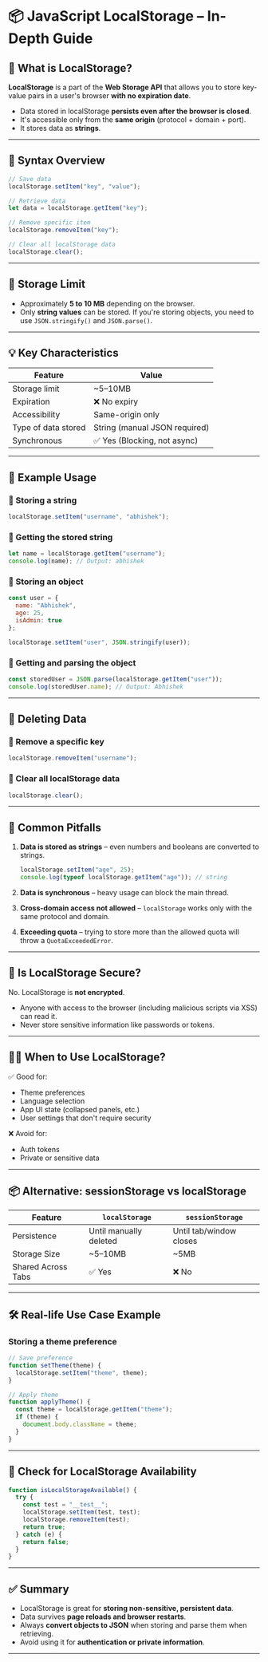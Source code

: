 # 📦 JavaScript LocalStorage – In-Depth Guide

## 🧠 What is LocalStorage?

**LocalStorage** is a part of the **Web Storage API** that allows you to store key-value pairs in a user's browser **with no expiration date**.

* Data stored in localStorage **persists even after the browser is closed**.
* It's accessible only from the **same origin** (protocol + domain + port).
* It stores data as **strings**.

---

## 📌 Syntax Overview

```js
// Save data
localStorage.setItem("key", "value");

// Retrieve data
let data = localStorage.getItem("key");

// Remove specific item
localStorage.removeItem("key");

// Clear all localStorage data
localStorage.clear();
```

---

## 📏 Storage Limit

* Approximately **5 to 10 MB** depending on the browser.
* Only **string values** can be stored. If you're storing objects, you need to use `JSON.stringify()` and `JSON.parse()`.

---

## 💡 Key Characteristics

| Feature             | Value                         |
| ------------------- | ----------------------------- |
| Storage limit       | \~5–10MB                      |
| Expiration          | ❌ No expiry                   |
| Accessibility       | Same-origin only              |
| Type of data stored | String (manual JSON required) |
| Synchronous         | ✅ Yes (Blocking, not async)   |

---

## 🧪 Example Usage

### 🔹 Storing a string

```js
localStorage.setItem("username", "abhishek");
```

### 🔹 Getting the stored string

```js
let name = localStorage.getItem("username");
console.log(name); // Output: abhishek
```

### 🔹 Storing an object

```js
const user = {
  name: "Abhishek",
  age: 25,
  isAdmin: true
};

localStorage.setItem("user", JSON.stringify(user));
```

### 🔹 Getting and parsing the object

```js
const storedUser = JSON.parse(localStorage.getItem("user"));
console.log(storedUser.name); // Output: Abhishek
```

---

## 🧹 Deleting Data

### 🔸 Remove a specific key

```js
localStorage.removeItem("username");
```

### 🔸 Clear all localStorage data

```js
localStorage.clear();
```

---

## 🚫 Common Pitfalls

1. **Data is stored as strings** – even numbers and booleans are converted to strings.

   ```js
   localStorage.setItem("age", 25);
   console.log(typeof localStorage.getItem("age")); // string
   ```

2. **Data is synchronous** – heavy usage can block the main thread.

3. **Cross-domain access not allowed** – `localStorage` works only with the same protocol and domain.

4. **Exceeding quota** – trying to store more than the allowed quota will throw a `QuotaExceededError`.

---

## 🔐 Is LocalStorage Secure?

No. LocalStorage is **not encrypted**.

* Anyone with access to the browser (including malicious scripts via XSS) can read it.
* Never store sensitive information like passwords or tokens.

---

## 🕵️‍♀️ When to Use LocalStorage?

✅ Good for:

* Theme preferences
* Language selection
* App UI state (collapsed panels, etc.)
* User settings that don't require security

❌ Avoid for:

* Auth tokens
* Private or sensitive data

---

## 📦 Alternative: sessionStorage vs localStorage

| Feature            | `localStorage`         | `sessionStorage`        |
| ------------------ | ---------------------- | ----------------------- |
| Persistence        | Until manually deleted | Until tab/window closes |
| Storage Size       | \~5–10MB               | \~5MB                   |
| Shared Across Tabs | ✅ Yes                  | ❌ No                    |

---

## 🛠 Real-life Use Case Example

### Storing a theme preference

```js
// Save preference
function setTheme(theme) {
  localStorage.setItem("theme", theme);
}

// Apply theme
function applyTheme() {
  const theme = localStorage.getItem("theme");
  if (theme) {
    document.body.className = theme;
  }
}
```

---

## 🧪 Check for LocalStorage Availability

```js
function isLocalStorageAvailable() {
  try {
    const test = "__test__";
    localStorage.setItem(test, test);
    localStorage.removeItem(test);
    return true;
  } catch (e) {
    return false;
  }
}
```

---

## ✅ Summary

* LocalStorage is great for **storing non-sensitive, persistent data**.
* Data survives **page reloads and browser restarts**.
* Always **convert objects to JSON** when storing and parse them when retrieving.
* Avoid using it for **authentication or private information**.

---
